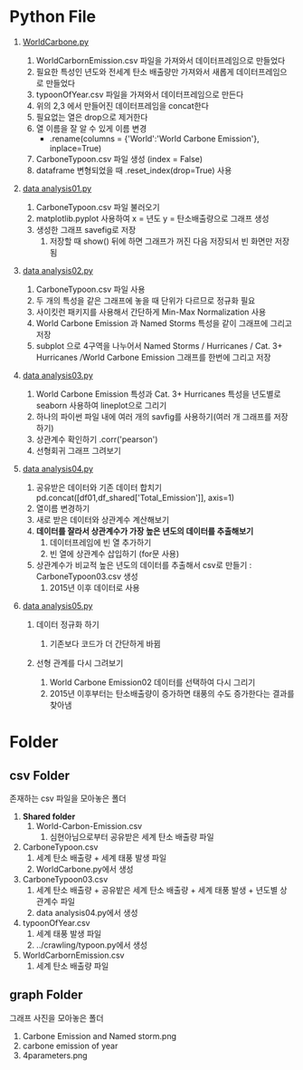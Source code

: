 
# Python File
1. [WorldCarbone.py](https://github.com/LeeJeaHyuk/Multicampus-2210-ProjectGroup4/blob/master/LeeJeaHyuk/analysis/WorldCarbone.py)
   1. WorldCarbornEmission.csv 파일을 가져와서 데이터프레임으로 만들었다
   2. 필요한 특성인 년도와 전세계 탄소 배출량만 가져와서 새롭게 데이터프레임으로 만들었다
   3. typoonOfYear.csv 파일을 가져와서 데이터프레임으로 만든다
   4. 위의 2,3 에서 만들어진 데이터프레임을 concat한다
   5. 필요없는 열은 drop으로 제거한다
   6. 열 이름을 잘 알 수 있게 이름 변경
      - .rename(columns = {'World':'World Carbone Emission'}, inplace=True)
   7. CarboneTypoon.csv 파일 생성 (index = False)
   8. dataframe 변형되었을 때 .reset_index(drop=True) 사용
2. [data analysis01.py](https://github.com/LeeJeaHyuk/Multicampus-2210-ProjectGroup4/blob/master/LeeJeaHyuk/analysis/data%20analysis01.py)
   1. CarboneTypoon.csv 파일 불러오기
   2. matplotlib.pyplot 사용하여 x = 년도 y = 탄소배출량으로 그래프 생성
   3. 생성한 그래프 savefig로 저장
      1. 저장할 때 show() 뒤에 하면 그래프가 꺼진 다음 저장되서 빈 화면만 저장됨
3. [data analysis02.py](https://github.com/LeeJeaHyuk/Multicampus-2210-ProjectGroup4/blob/master/LeeJeaHyuk/analysis/data%20analysis02.py)
   1. CarboneTypoon.csv 파일 사용
   2. 두 개의 특성을 같은 그래프에 놓을 때 단위가 다르므로 정규화 필요
   3. 사이킷런 패키지를 사용해서 간단하게 Min-Max Normalization 사용
   4. World Carbone Emission 과 Named Storms 특성을 같이 그래프에 그리고 저장
   5. subplot 으로  4구역을 나누어서 Named Storms / Hurricanes / Cat. 3+ Hurricanes /World Carbone Emission 그래프를 한번에 그리고 저장
4. [data analysis03.py](https://github.com/LeeJeaHyuk/Multicampus-2210-ProjectGroup4/blob/master/LeeJeaHyuk/analysis/data%20analysis03.py)
   1. World Carbone Emission 특성과 Cat. 3+ Hurricanes 특성을 년도별로 seaborn 사용하여 lineplot으로 그리기 
   2. 하나의 파이썬 파일 내에 여러 개의 savfig를 사용하기(여러 개 그래프를 저장하기)
   3. 상관계수 확인하기 .corr('pearson')
   4. 선형회귀 그래프 그려보기

5. [data analysis04.py](https://github.com/LeeJeaHyuk/Multicampus-2210-ProjectGroup4/blob/master/LeeJeaHyuk/analysis/data%20analysis04.py)
   1. 공유받은 데이터와 기존 데이터 합치기 pd.concat([df01,df_shared['Total_Emission']], axis=1)
   2. 열이름 변경하기
   3. 새로 받은 데이터와 상관계수 계산해보기
   4. **데이터를 잘라서 상관계수가 가장 높은 년도의 데이터를 추출해보기**
      1. 데이터프레임에 빈 열 추가하기
      2. 빈 열에 상관계수 삽입하기 (for문 사용)
   5. 상관계수가 비교적 높은 년도의 데이터를 추출해서 csv로 만들기 : CarboneTypoon03.csv 생성
      1. 2015년 이후 데이터로 사용
6. [data analysis05.py](https://github.com/LeeJeaHyuk/Multicampus-2210-ProjectGroup4/blob/master/LeeJeaHyuk/analysis/data%20analysis05.py)
   1. 데이터 정규화 하기
      1. 기존보다 코드가 더 간단하게 바뀜

   2. 선형 관계를 다시 그려보기
      1. World Carbone Emission02 데이터를 선택하여 다시 그리기
      2. 2015년 이후부터는 탄소배출량이 증가하면 태풍의 수도 증가한다는 결과를 찾아냄



# Folder

## csv Folder
존재하는 csv 파일을 모아놓은 폴더

   1. **Shared folder**
         1. World-Carbon-Emission.csv 
               1. 심현아님으로부터 공유받은 세계 탄소 배출량 파일
   2. CarboneTypoon.csv
         1. 세계 탄소 배출량 + 세계 태풍 발생 파일
         2. WorldCarbone.py에서 생성
   3. CarboneTypoon03.csv
         1. 세계 탄소 배출량 + 공유밭은 세계 탄소 배출량 + 세계 태풍 발생 + 년도별 상관계수 파일
         2. data analysis04.py에서 생성
   4. typoonOfYear.csv
         1. 세계 태풍 발생 파일
         2. ../crawling/typoon.py에서 생성
   5. WorldCarbornEmission.csv
         1. 세계 탄소 배출량 파일


## graph Folder
그래프 사진을 모아놓은 폴더
1. Carbone Emission and Named storm.png
2. carbone emission of year
3. 4parameters.png
